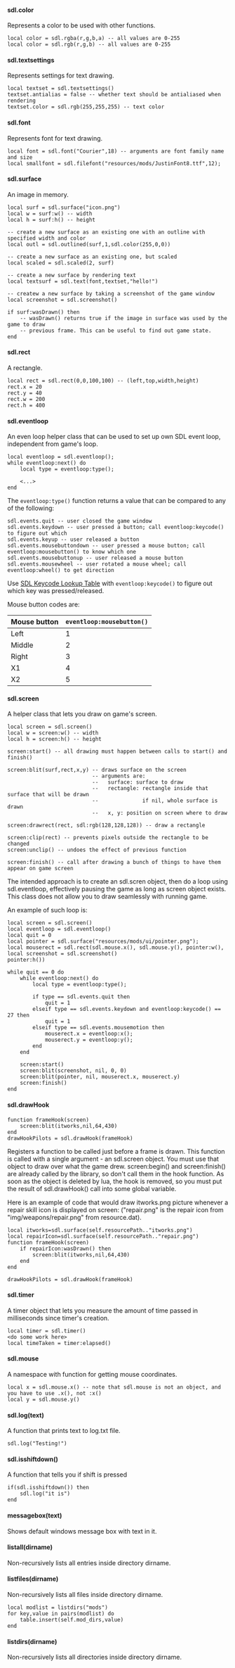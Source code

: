 #### sdl.color
Represents a color to be used with other functions.

```
local color = sdl.rgba(r,g,b,a) -- all values are 0-255
local color = sdl.rgb(r,g,b) -- all values are 0-255
```

#### sdl.textsettings
Represents settings for text drawing.
```
local textset = sdl.textsettings()
textset.antialias = false -- whether text should be antialiased when rendering
textset.color = sdl.rgb(255,255,255) -- text color
```

#### sdl.font
Represents font for text drawing.
```
local font = sdl.font("Courier",18) -- arguments are font family name and size
local smallfont = sdl.filefont("resources/mods/JustinFont8.ttf",12);
```

#### sdl.surface
An image in memory.
```
local surf = sdl.surface("icon.png")
local w = surf:w() -- width
local h = surf:h() -- height

-- create a new surface as an existing one with an outline with specified width and color
local outl = sdl.outlined(surf,1,sdl.color(255,0,0))

-- create a new surface as an existing one, but scaled
local scaled = sdl.scaled(2, surf)

-- create a new surface by rendering text
local textsurf = sdl.text(font,textset,"hello!")

-- createw a new surface by taking a screenshot of the game window
local screenshot = sdl.screenshot()

if surf:wasDrawn() then
    -- wasDrawn() returns true if the image in surface was used by the game to draw
    -- previous frame. This can be useful to find out game state.
end
```

#### sdl.rect
A rectangle.
```
local rect = sdl.rect(0,0,100,100) -- (left,top,width,height)
rect.x = 20
rect.y = 40
rect.w = 200
rect.h = 400
```

#### sdl.eventloop
An even loop helper class that can be used to set up own SDL event loop, independent from game's loop.
```
local eventloop = sdl.eventloop();
while eventloop:next() do
	local type = eventloop:type();
    
	<...>
end
```
The ```eventloop:type()``` function returns a value that can be compared to any of the following:
```
sdl.events.quit -- user closed the game window
sdl.events.keydown -- user pressed a button; call eventloop:keycode() to figure out which
sdl.events.keyup -- user released a button
sdl.events.mousebuttondown -- user pressed a mouse button; call eventloop:mousebutton() to know which one
sdl.events.mousebuttonup -- user released a mouse button
sdl.events.mousewheel -- user rotated a mouse wheel; call eventloop:wheel() to get direction
```

Use [SDL Keycode Lookup Table](https://wiki.libsdl.org/SDLKeycodeLookup) with ```eventloop:keycode()``` to figure out which key was pressed/released.

Mouse button codes are:

| Mouse button  | ```eventloop:mousebutton()``` |
|---------------|---|
| Left          | 1 |
| Middle        | 2 |
| Right         | 3 |
| X1            | 4 |
| X2            | 5 |

#### sdl.screen
A helper class that lets you draw on game's screen.
```
local screen = sdl.screen()
local w = screen:w() -- width
local h = screen:h() -- height

screen:start() -- all drawing must happen between calls to start() and finish()

screen:blit(surf,rect,x,y) -- draws surface on the screen
                           -- arguments are:
                           --   surface: surface to draw
                           --   rectangle: rectangle inside that surface that will be drawn
                           --              if nil, whole surface is drawn
                           --   x, y: position on screen where to draw

screen:drawrect(rect, sdl:rgb(128,128,128)) -- draw a rectangle

screen:clip(rect) -- prevents pixels outside the rectangle to be changed
screen:unclip() -- undoes the effect of previous function

screen:finish() -- call after drawing a bunch of things to have them appear on game screen
```
The intended approach is to create an sdl.scren object, then do a loop using sdl.eventloop, effectively pausing the game as long as screen object exists. This class does not allow you to draw seamlessly with running game.

An example of such loop is:
```
local screen = sdl.screen()
local eventloop = sdl.eventloop()
local quit = 0
local pointer = sdl.surface("resources/mods/ui/pointer.png");
local mouserect = sdl.rect(sdl.mouse.x(), sdl.mouse.y(), pointer:w(), 	local screenshot = sdl.screenshot()
pointer:h())

while quit == 0 do
	while eventloop:next() do
		local type = eventloop:type();
		
		if type == sdl.events.quit then
			quit = 1
		elseif type == sdl.events.keydown and eventloop:keycode() == 27 then
			quit = 1
		elseif type == sdl.events.mousemotion then
			mouserect.x = eventloop:x();
			mouserect.y = eventloop:y();
		end
	end

    screen:start()
	screen:blit(screenshot, nil, 0, 0)
	screen:blit(pointer, nil, mouserect.x, mouserect.y)
	screen:finish()
end
```

#### sdl.drawHook
```
function frameHook(screen)
	screen:blit(itworks,nil,64,430)
end
drawHookPilots = sdl.drawHook(frameHook)
```
Registers a function to be called just before a frame is drawn. This function is called with a single argument - an sdl.screen object. You must use that object to draw over what the game drew. screen:begin() and screen:finish() are already called by the library, so don't call them in the hook function.
As soon as the object is deleted by lua, the hook is removed, so you must put the result of sdl.drawHook() call into some global variable.

Here is an example of code that would draw itworks.png picture whenever a repair skill icon is displayed on screen: ("repair.png" is the repair icon from "img/weapons/repair.png" from resource.dat).

```
local itworks=sdl.surface(self.resourcePath.."itworks.png")
local repairIcon=sdl.surface(self.resourcePath.."repair.png")
function frameHook(screen)
	if repairIcon:wasDrawn() then
		screen:blit(itworks,nil,64,430)
	end
end

drawHookPilots = sdl.drawHook(frameHook)
```

#### sdl.timer
A timer object that lets you measure the amount of time passed in milliseconds since timer's creation.
```
local timer = sdl.timer()
<do some work here>
local timeTaken = timer:elapsed()
```

#### sdl.mouse
A namespace with function for getting mouse coordinates.
```
local x = sdl.mouse.x() -- note that sdl.mouse is not an object, and you have to use .x(), not :x()
local y = sdl.mouse.y()
```

#### sdl.log(text)
A function that prints text to log.txt file.
```
sdl.log("Testing!")
```

#### sdl.isshiftdown()
A function that tells you if shift is pressed
```
if(sdl.isshiftdown()) then
	sdl.log("it is")
end
```

#### messagebox(text)
Shows default windows message box with text in it.

#### listall(dirname)
Non-recursively lists all entries inside directory dirname.

#### listfiles(dirname)
Non-recursively lists all files inside directory dirname.
```
local modlist = listdirs("mods")
for key,value in pairs(modlist) do
	table.insert(self.mod_dirs,value)
end
```
#### listdirs(dirname)
Non-recursively lists all directories inside directory dirname.
